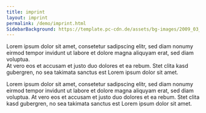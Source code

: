 ```yaml
---
title: imprint
layout: imprint
permalink: /demo/imprint.html
SidebarBackground: https://template.pc-cdn.de/assets/bg-images/2009_03_29Colocasia_esculenta467.jpg
---
```


Lorem ipsum dolor sit amet, consetetur sadipscing elitr, sed diam nonumy eirmod tempor invidunt ut labore et dolore magna aliquyam erat, sed diam voluptua.  
At vero eos et accusam et justo duo dolores et ea rebum. Stet clita kasd gubergren, no sea takimata sanctus est Lorem ipsum dolor sit amet.  

Lorem ipsum dolor sit amet, consetetur sadipscing elitr, sed diam nonumy eirmod tempor invidunt ut labore et dolore magna aliquyam erat, sed diam voluptua. 
At vero eos et accusam et justo duo dolores et ea rebum. Stet clita kasd gubergren, no sea takimata sanctus est Lorem ipsum dolor sit amet.


